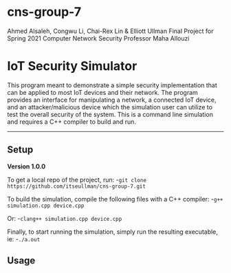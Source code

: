 # cns-group-7
Ahmed Alsaleh, Congwu Li, Chai-Rex Lin & Elliott Ullman
Final Project for Spring 2021 Computer Network Security
Professor Maha Allouzi
# IoT Security Simulator
This program meant to demonstrate a simple security implementation that can be applied to most IoT devices and their network. The program provides an interface for manipulating a network, a connected IoT device, and an attacker/malicious device which the simulation user can utilize to test the overall security of the system.
This is a command line simulation and requires a C++ compiler to build and run.

---

## Setup
**Version 1.0.0**

To get a local repo of the project, run:
-`git clone https://github.com/itseullman/cns-group-7.git`

To build the simulation, compile the following files with a C++ compiler:
-`g++ simulation.cpp device.cpp`

Or:
-`clang++ simulation.cpp device.cpp`

Finally, to start running the simulation, simply run the resulting executable, ie:
-`./a.out`

## Usage
